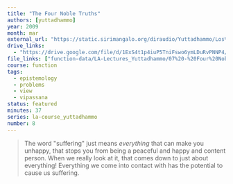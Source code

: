 ```yaml
---
title: "The Four Noble Truths"
authors: [yuttadhammo]
year: 2009
month: mar
external_url: "https://static.sirimangalo.org/diraudio/Yuttadhammo/Los%20Angeles%20Course/090320_FourNobleTruths.mp3"
drive_links:
  - "https://drive.google.com/file/d/1ExS4t1p4iuP5TniFswo6ymLDuRvPNNP4/view?usp=share_link"
file_links: ["function-data/LA-Lectures_Yuttadhammo/07%20-%20Four%20Noble%20Truths%20(2009-03-20).mp3"]
course: function
tags:
  - epistemology
  - problems
  - view
  - vipassana
status: featured
minutes: 37
series: la-course_yuttadhammo
number: 8
---
```


> The word "suffering" just means _everything_ that can make you unhappy, that stops you from being a peaceful and happy and content person. When we really look at it, that comes down to just about everything! Everything we come into contact with has the potential to cause us suffering.


